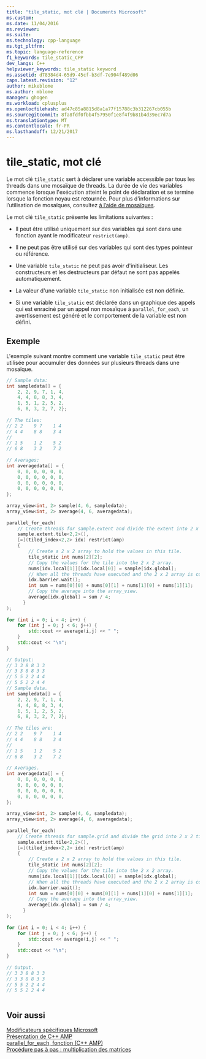 ```yaml
---
title: "tile_static, mot clé | Documents Microsoft"
ms.custom: 
ms.date: 11/04/2016
ms.reviewer: 
ms.suite: 
ms.technology: cpp-language
ms.tgt_pltfrm: 
ms.topic: language-reference
f1_keywords: tile_static_CPP
dev_langs: C++
helpviewer_keywords: tile_static keyword
ms.assetid: d78384d4-65d9-45cf-b3df-7e904f489d06
caps.latest.revision: "12"
author: mikeblome
ms.author: mblome
manager: ghogen
ms.workload: cplusplus
ms.openlocfilehash: ad47c85a8815d8a1a77f15788c3b312267cb055b
ms.sourcegitcommit: 8fa8fdf0fbb4f57950f1e8f4f9b81b4d39ec7d7a
ms.translationtype: MT
ms.contentlocale: fr-FR
ms.lasthandoff: 12/21/2017
---
```

# <a name="tilestatic-keyword"></a>tile_static, mot clé
Le mot clé `tile_static` sert à déclarer une variable accessible par tous les threads dans une mosaïque de threads. La durée de vie des variables commence lorsque l'exécution atteint le point de déclaration et se termine lorsque la fonction noyau est retournée. Pour plus d’informations sur l’utilisation de mosaïques, consultez [à l’aide de mosaïques](../parallel/amp/using-tiles.md).  
  
 Le mot clé `tile_static` présente les limitations suivantes :  
  
-   Il peut être utilisé uniquement sur des variables qui sont dans une fonction ayant le modificateur `restrict(amp)`.  
  
-   Il ne peut pas être utilisé sur des variables qui sont des types pointeur ou référence.  
  
-   Une variable `tile_static` ne peut pas avoir d'initialiseur. Les constructeurs et les destructeurs par défaut ne sont pas appelés automatiquement.  
  
-   La valeur d'une variable `tile_static` non initialisée est non définie.  
  
-   Si une variable `tile_static` est déclarée dans un graphique des appels qui est enraciné par un appel non mosaïque à `parallel_for_each`, un avertissement est généré et le comportement de la variable est non défini.  
  
## <a name="example"></a>Exemple  
 L'exemple suivant montre comment une variable `tile_static` peut être utilisée pour accumuler des données sur plusieurs threads dans une mosaïque.  
  
```cpp  
// Sample data:  
int sampledata[] = {  
    2, 2, 9, 7, 1, 4,  
    4, 4, 8, 8, 3, 4,  
    1, 5, 1, 2, 5, 2,  
    6, 8, 3, 2, 7, 2};  
  
// The tiles:  
// 2 2    9 7    1 4  
// 4 4    8 8    3 4  
//  
// 1 5    1 2    5 2  
// 6 8    3 2    7 2  
  
// Averages:  
int averagedata[] = {   
    0, 0, 0, 0, 0, 0,   
    0, 0, 0, 0, 0, 0,   
    0, 0, 0, 0, 0, 0,   
    0, 0, 0, 0, 0, 0,   
};  
  
array_view<int, 2> sample(4, 6, sampledata);  
array_view<int, 2> average(4, 6, averagedata);  
  
parallel_for_each(  
    // Create threads for sample.extent and divide the extent into 2 x 2 tiles.  
    sample.extent.tile<2,2>(),  
    [=](tiled_index<2,2> idx) restrict(amp)  
    {  
        // Create a 2 x 2 array to hold the values in this tile.  
        tile_static int nums[2][2];  
        // Copy the values for the tile into the 2 x 2 array.  
        nums[idx.local[1]][idx.local[0]] = sample[idx.global];  
        // When all the threads have executed and the 2 x 2 array is complete, find the average.  
        idx.barrier.wait();  
        int sum = nums[0][0] + nums[0][1] + nums[1][0] + nums[1][1];  
        // Copy the average into the array_view.  
        average[idx.global] = sum / 4;  
      }  
);  
  
for (int i = 0; i < 4; i++) {  
    for (int j = 0; j < 6; j++) {  
        std::cout << average(i,j) << " ";  
    }  
    std::cout << "\n";  
}  
  
// Output:  
// 3 3 8 8 3 3  
// 3 3 8 8 3 3  
// 5 5 2 2 4 4  
// 5 5 2 2 4 4  
// Sample data.  
int sampledata[] = {  
    2, 2, 9, 7, 1, 4,  
    4, 4, 8, 8, 3, 4,  
    1, 5, 1, 2, 5, 2,  
    6, 8, 3, 2, 7, 2};  
  
// The tiles are:  
// 2 2    9 7    1 4  
// 4 4    8 8    3 4  
//  
// 1 5    1 2    5 2  
// 6 8    3 2    7 2  
  
// Averages.  
int averagedata[] = {   
    0, 0, 0, 0, 0, 0,   
    0, 0, 0, 0, 0, 0,   
    0, 0, 0, 0, 0, 0,   
    0, 0, 0, 0, 0, 0,   
};  
  
array_view<int, 2> sample(4, 6, sampledata);  
array_view<int, 2> average(4, 6, averagedata);  
  
parallel_for_each(  
    // Create threads for sample.grid and divide the grid into 2 x 2 tiles.  
    sample.extent.tile<2,2>(),  
    [=](tiled_index<2,2> idx) restrict(amp)  
    {  
        // Create a 2 x 2 array to hold the values in this tile.  
        tile_static int nums[2][2];  
        // Copy the values for the tile into the 2 x 2 array.  
        nums[idx.local[1]][idx.local[0]] = sample[idx.global];  
        // When all the threads have executed and the 2 x 2 array is complete, find the average.  
        idx.barrier.wait();  
        int sum = nums[0][0] + nums[0][1] + nums[1][0] + nums[1][1];  
        // Copy the average into the array_view.  
        average[idx.global] = sum / 4;  
      }  
);  
  
for (int i = 0; i < 4; i++) {  
    for (int j = 0; j < 6; j++) {  
        std::cout << average(i,j) << " ";  
    }  
    std::cout << "\n";  
}  
  
// Output.  
// 3 3 8 8 3 3  
// 3 3 8 8 3 3  
// 5 5 2 2 4 4  
// 5 5 2 2 4 4  
  
```  
  
## <a name="see-also"></a>Voir aussi  
 [Modificateurs spécifiques Microsoft](../cpp/microsoft-specific-modifiers.md)   
 [Présentation de C++ AMP](../parallel/amp/cpp-amp-overview.md)   
 [parallel_for_each, fonction (C++ AMP)](../parallel/amp/reference/concurrency-namespace-functions-amp.md#parallel_for_each)   
 [Procédure pas à pas : multiplication des matrices](../parallel/amp/walkthrough-matrix-multiplication.md)